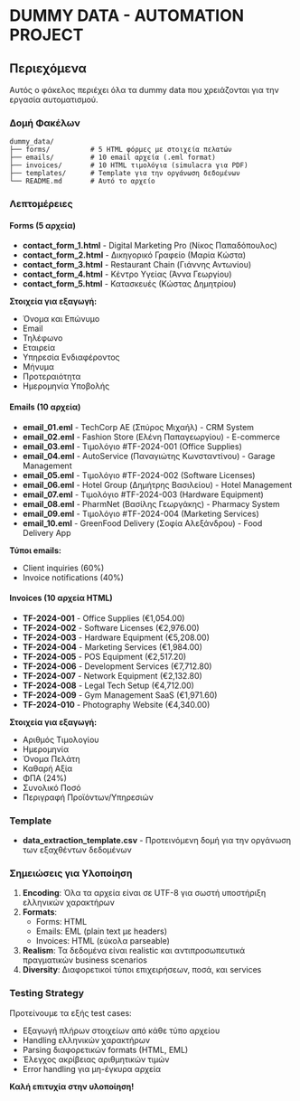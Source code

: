 # DUMMY DATA - AUTOMATION PROJECT

## Περιεχόμενα

Αυτός ο φάκελος περιέχει όλα τα dummy data που χρειάζονται για την εργασία αυτοματισμού.

### Δομή Φακέλων

```
dummy_data/
├── forms/          # 5 HTML φόρμες με στοιχεία πελατών
├── emails/         # 10 email αρχεία (.eml format)
├── invoices/       # 10 HTML τιμολόγια (simulacra για PDF)
├── templates/      # Template για την οργάνωση δεδομένων
└── README.md       # Αυτό το αρχείο
```

### Λεπτομέρειες

#### Forms (5 αρχεία)
- **contact_form_1.html** - Digital Marketing Pro (Νίκος Παπαδόπουλος)
- **contact_form_2.html** - Δικηγορικό Γραφείο (Μαρία Κώστα)
- **contact_form_3.html** - Restaurant Chain (Γιάννης Αντωνίου)
- **contact_form_4.html** - Κέντρο Υγείας (Άννα Γεωργίου)
- **contact_form_5.html** - Κατασκευές (Κώστας Δημητρίου)

**Στοιχεία για εξαγωγή:**
- Όνομα και Επώνυμο
- Email
- Τηλέφωνο
- Εταιρεία
- Υπηρεσία Ενδιαφέροντος
- Μήνυμα
- Προτεραιότητα
- Ημερομηνία Υποβολής

#### Emails (10 αρχεία)
- **email_01.eml** - TechCorp AE (Σπύρος Μιχαήλ) - CRM System
- **email_02.eml** - Fashion Store (Ελένη Παπαγεωργίου) - E-commerce
- **email_03.eml** - Τιμολόγιο #TF-2024-001 (Office Supplies)
- **email_04.eml** - AutoService (Παναγιώτης Κωνσταντίνου) - Garage Management
- **email_05.eml** - Τιμολόγιο #TF-2024-002 (Software Licenses)
- **email_06.eml** - Hotel Group (Δημήτρης Βασιλείου) - Hotel Management
- **email_07.eml** - Τιμολόγιο #TF-2024-003 (Hardware Equipment)
- **email_08.eml** - PharmNet (Βασίλης Γεωργάκης) - Pharmacy System
- **email_09.eml** - Τιμολόγιο #TF-2024-004 (Marketing Services)
- **email_10.eml** - GreenFood Delivery (Σοφία Αλεξάνδρου) - Food Delivery App

**Τύποι emails:**
- Client inquiries (60%)
- Invoice notifications (40%)

#### Invoices (10 αρχεία HTML)
- **TF-2024-001** - Office Supplies (€1,054.00)
- **TF-2024-002** - Software Licenses (€2,976.00)
- **TF-2024-003** - Hardware Equipment (€5,208.00)
- **TF-2024-004** - Marketing Services (€1,984.00)
- **TF-2024-005** - POS Equipment (€2,517.20)
- **TF-2024-006** - Development Services (€7,712.80)
- **TF-2024-007** - Network Equipment (€2,132.80)
- **TF-2024-008** - Legal Tech Setup (€4,712.00)
- **TF-2024-009** - Gym Management SaaS (€1,971.60)
- **TF-2024-010** - Photography Website (€4,340.00)

**Στοιχεία για εξαγωγή:**
- Αριθμός Τιμολογίου
- Ημερομηνία
- Όνομα Πελάτη
- Καθαρή Αξία
- ΦΠΑ (24%)
- Συνολικό Ποσό
- Περιγραφή Προϊόντων/Υπηρεσιών

### Template
- **data_extraction_template.csv** - Προτεινόμενη δομή για την οργάνωση των εξαχθέντων δεδομένων

### Σημειώσεις για Υλοποίηση

1. **Encoding**: Όλα τα αρχεία είναι σε UTF-8 για σωστή υποστήριξη ελληνικών χαρακτήρων
2. **Formats**:
   - Forms: HTML
   - Emails: EML (plain text με headers)
   - Invoices: HTML (εύκολα parseable)
3. **Realism**: Τα δεδομένα είναι realistic και αντιπροσωπευτικά πραγματικών business scenarios
4. **Diversity**: Διαφορετικοί τύποι επιχειρήσεων, ποσά, και services

### Testing Strategy

Προτείνουμε τα εξής test cases:
- Εξαγωγή πλήρων στοιχείων από κάθε τύπο αρχείου
- Handling ελληνικών χαρακτήρων
- Parsing διαφορετικών formats (HTML, EML)
- Έλεγχος ακρίβειας αριθμητικών τιμών
- Error handling για μη-έγκυρα αρχεία

**Καλή επιτυχία στην υλοποίηση!**
